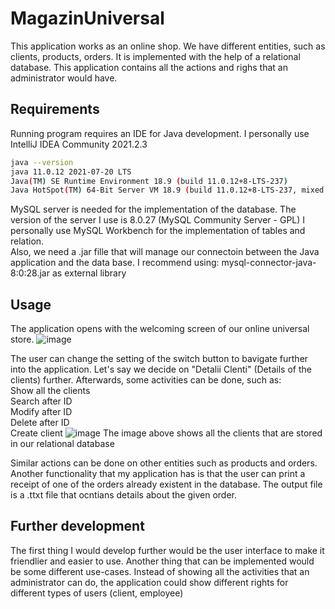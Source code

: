 # MagazinUniversal

This application works as an online shop. We have different entities, such as clients, products, orders. It is implemented with the help of a relational database. This application contains all the actions and righs that an administrator would have.

## Requirements

Running program requires an IDE for Java development.
I personally use IntelliJ IDEA Community 2021.2.3

```bash
java --version
java 11.0.12 2021-07-20 LTS
Java(TM) SE Runtime Environment 18.9 (build 11.0.12+8-LTS-237)
Java HotSpot(TM) 64-Bit Server VM 18.9 (build 11.0.12+8-LTS-237, mixed mode)
```

MySQL server is needed for the implementation of the database.
The version of the server I use is 8.0.27 (MySQL Community Server - GPL)
I personally use MySQL Workbench for the implementation of tables and relation.  
Also, we need a .jar fille that will manage our connectoin between the Java application and the data base.
I recommend using: mysql-connector-java-8:0:28.jar 
as external library

## Usage

The application opens with the welcoming screen of our online universal store. 
![image](https://user-images.githubusercontent.com/69772634/205094128-052a6501-5b5b-4eed-9e04-7f4a651828d2.png)

The user can change the setting of the switch button to bavigate further into the application. Let's say we decide on "Detalii Clenti" (Details of the clients) further. Afterwards, some activities can be done, such as:  
  Show all the clients  
  Search after ID  
  Modify after ID  
  Delete after ID  
  Create client
  ![image](https://user-images.githubusercontent.com/69772634/205094514-f28d0c74-cf2b-4ed1-b121-7d85036ab237.png)
The image above shows all the clients that are stored in our relational database  

Similar actions can be done on other entities such as products and orders.  
Another functionality that my application has is that the user can print a receipt of one of the orders already existent in the database. The output file is a .ttxt file that ocntians details about the given order.

## Further development
The first thing I would develop further would be the user interface to make it friendlier and easier to use. Another thing that can be implemented would be some different use-cases. Instead of showing all the activities that an administrator can do, the application could show different rights for different types of users (client, employee)
